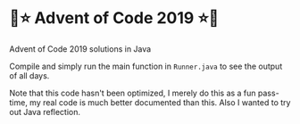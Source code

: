 # 🎄⭐ Advent of Code 2019 ⭐🎄
Advent of Code 2019 solutions in Java

Compile and simply run the main function in `Runner.java` to see the output of all days.

Note that this code hasn't been optimized, I merely do this as a fun pass-time, my real code is much better documented than this. Also I wanted to try out Java reflection.
